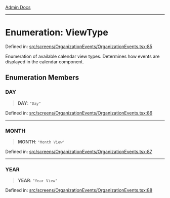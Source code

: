 [Admin Docs](/)

***

# Enumeration: ViewType

Defined in: [src/screens/OrganizationEvents/OrganizationEvents.tsx:85](https://github.com/PalisadoesFoundation/talawa-admin/blob/main/src/screens/OrganizationEvents/OrganizationEvents.tsx#L85)

Enumeration of available calendar view types.
Determines how events are displayed in the calendar component.

## Enumeration Members

### DAY

> **DAY**: `"Day"`

Defined in: [src/screens/OrganizationEvents/OrganizationEvents.tsx:86](https://github.com/PalisadoesFoundation/talawa-admin/blob/main/src/screens/OrganizationEvents/OrganizationEvents.tsx#L86)

***

### MONTH

> **MONTH**: `"Month View"`

Defined in: [src/screens/OrganizationEvents/OrganizationEvents.tsx:87](https://github.com/PalisadoesFoundation/talawa-admin/blob/main/src/screens/OrganizationEvents/OrganizationEvents.tsx#L87)

***

### YEAR

> **YEAR**: `"Year View"`

Defined in: [src/screens/OrganizationEvents/OrganizationEvents.tsx:88](https://github.com/PalisadoesFoundation/talawa-admin/blob/main/src/screens/OrganizationEvents/OrganizationEvents.tsx#L88)
